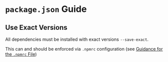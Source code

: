 # `package.json` Guide

## Use Exact Versions

All dependencies must be installed with exact versions `--save-exact`.

This can and should be enforced via `.npmrc` configuration (see [Guidance for the `.npmrc` File](./npmrc-guidance.md))
